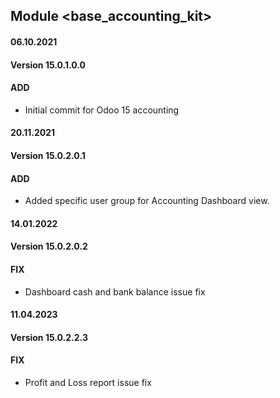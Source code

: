 ## Module <base_accounting_kit>

#### 06.10.2021
#### Version 15.0.1.0.0
#### ADD
- Initial commit for Odoo 15 accounting

#### 20.11.2021
#### Version 15.0.2.0.1
#### ADD
- Added specific user group for Accounting Dashboard view.


#### 14.01.2022
#### Version 15.0.2.0.2
#### FIX
- Dashboard cash and bank balance issue fix

#### 11.04.2023
#### Version 15.0.2.2.3
#### FIX
- Profit and Loss report issue fix